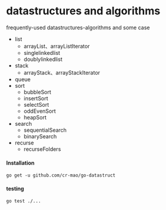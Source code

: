# datastructures and algorithms
frequently-used datastructures-algorithms and some case 
 
  - list
    - arrayList、arrayListIterator
    - singlelinkedlist
    - doublylinkedlist
  - stack
    - arrayStack、arrayStackIterator
  - queue
  - sort 
    - bubbleSort
    - insertSort
    - selectSort
    - oddEvenSort
    - heapSort
  - search
    - sequentialSearch
    - binarySearch
  - recurse
    - recurseFolders
    
#### Installation  

```shell
go get -u github.com/cr-mao/go-datastruct
```
  
 #### testing 
   ```shell
go test ./...
```